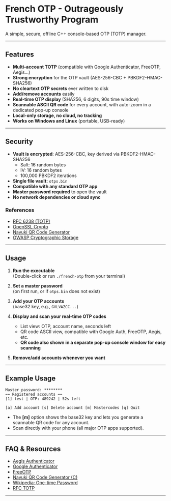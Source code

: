 # French OTP - Outrageously Trustworthy Program

A simple, secure, offline C++ console-based OTP (TOTP) manager.

---

## Features

- **Multi-account TOTP** (compatible with Google Authenticator, FreeOTP, Aegis…)
- **Strong encryption** for the OTP vault (AES-256-CBC + PBKDF2-HMAC-SHA256)
- **No cleartext OTP secrets** ever written to disk
- **Add/remove accounts** easily
- **Real-time OTP display** (SHA256, 6 digits, 90s time window)
- **Scannable ASCII QR code** for every account, with auto-zoom in a dedicated pop-up console
- **Local-only storage, no cloud, no tracking**
- **Works on Windows and Linux** (portable, USB-ready)

---

## Security

- **Vault is encrypted**: AES-256-CBC, key derived via PBKDF2-HMAC-SHA256
    - Salt: 16 random bytes
    - IV: 16 random bytes
    - 100,000 PBKDF2 iterations
- **Single file vault:** `otps.bin`
- **Compatible with any standard OTP app**
- **Master password required** to open the vault
- **No network dependencies or cloud sync**

### References

- [RFC 6238 (TOTP)](https://datatracker.ietf.org/doc/html/rfc6238)
- [OpenSSL Crypto](https://www.openssl.org/)
- [Nayuki QR Code Generator](https://github.com/nayuki/QR-Code-generator)
- [OWASP Cryptographic Storage](https://cheatsheetseries.owasp.org/cheatsheets/Cryptographic_Storage_Cheat_Sheet.html)

---

## Usage

1. **Run the executable**  
   (Double-click or run `./french-otp` from your terminal)

2. **Set a master password**  
   (on first run, or if `otps.bin` does not exist)

3. **Add your OTP accounts**  
   (base32 key, e.g., `GVLVAZCC...`)

4. **Display and scan your real-time OTP codes**  
   - List view: OTP, account name, seconds left
   - QR code ASCII view, compatible with Google Auth, FreeOTP, Aegis, etc.
   - **QR code also shown in a separate pop-up console window for easy scanning**

5. **Remove/add accounts whenever you want**

---

## Example Usage

```shell
Master password: ********
== Registered accounts ==
[1] test | OTP: 489242 | 52s left

[a] Add account [s] Delete account [m] Mastercodes [q] Quit
```
- The **[m]** option shows the base32 key and lets you generate a scannable QR code for any account.
- Scan directly with your phone (all major OTP apps supported).

---

## FAQ & Resources

- [Aegis Authenticator](https://github.com/beemdevelopment/Aegis)
- [Google Authenticator](https://github.com/google/google-authenticator)
- [FreeOTP](https://freeotp.github.io/)
- [Nayuki QR Code Generator (C)](https://github.com/nayuki/QR-Code-generator)
- [Wikipedia: One-time Password](https://en.wikipedia.org/wiki/One-time_password)
- [RFC TOTP](https://datatracker.ietf.org/doc/html/rfc6238)

---
